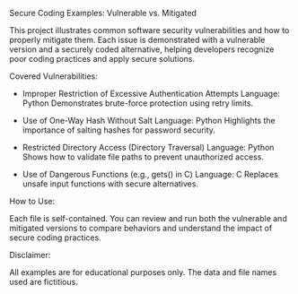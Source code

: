 Secure Coding Examples: Vulnerable vs. Mitigated

This project illustrates common software security vulnerabilities and how to properly mitigate them. Each issue is demonstrated with a vulnerable version and a securely coded alternative, helping developers recognize poor coding practices and apply secure solutions.

Covered Vulnerabilities:

- Improper Restriction of Excessive Authentication Attempts
  Language: Python
  Demonstrates brute-force protection using retry limits.

- Use of One-Way Hash Without Salt
  Language: Python
  Highlights the importance of salting hashes for password security.

- Restricted Directory Access (Directory Traversal)
  Language: Python
  Shows how to validate file paths to prevent unauthorized access.

- Use of Dangerous Functions (e.g., gets() in C)
  Language: C
  Replaces unsafe input functions with secure alternatives.

How to Use:

Each file is self-contained. You can review and run both the vulnerable and mitigated versions to compare behaviors and understand the impact of secure coding practices.

Disclaimer:

All examples are for educational purposes only. The data and file names used are fictitious.
